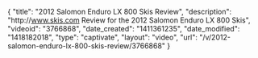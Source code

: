 {
    "title": "2012 Salomon Enduro LX 800 Skis Review",
    "description": "http:\/\/www.skis.com Review for the 2012 Salomon Enduro LX 800 Skis",
    "videoid": "3766868",
    "date_created": "1411361235",
    "date_modified": "1418182018",
    "type": "captivate",
    "layout": "video",
    "url": "\/v\/2012-salomon-enduro-lx-800-skis-review\/3766868"
}